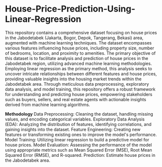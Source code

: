 # House-Price-Prediction-Using-Linear-Regression

This repository contains a comprehensive dataset focusing on house prices in the Jabodetabek (Jakarta, Bogor, Depok, Tangerang, Bekasi) area, augmented with machine learning techniques. The dataset encompasses various features influencing house prices, including property size, number of bedrooms, location, and proximity to amenities. The primary objective of this dataset is to facilitate analysis and prediction of house prices in the Jabodetabek region, utilizing advanced machine learning methodologies. Employing linear regression as the primary method, this analysis seeks to uncover intricate relationships between different features and house prices, providing valuable insights into the housing market trends within the Jabodetabek area. Through meticulous data preprocessing, exploratory data analysis, and model training, this repository offers a robust framework for understanding and predicting house prices, empowering stakeholders such as buyers, sellers, and real estate agents with actionable insights derived from machine learning algorithms.

**Methodology**
Data Preprocessing: Cleaning the dataset, handling missing values, and encoding categorical variables.
Exploratory Data Analysis (EDA): Analyzing the distribution of features, identifying correlations, and gaining insights into the dataset.
Feature Engineering: Creating new features or transforming existing ones to improve the model's performance.
Model Training: Utilizing linear regression to build a predictive model for house prices.
Model Evaluation: Assessing the performance of the model using appropriate metrics such as Mean Squared Error (MSE), Root Mean Squared Error (RMSE), and R-squared.
Prediction: Estimate house prices in the Jabodetabek area.
